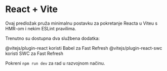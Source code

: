 # React + Vite

Ovaj predložak pruža minimalnu postavku za pokretanje Reacta u Viteu s HMR-om i nekim ESLint pravilima.

Trenutno su dostupna dva službena dodatka:

@vitejs/plugin-react koristi Babel za Fast Refresh
@vitejs/plugin-react-swc koristi SWC za Fast Refresh

Pokreni `npm run dev` za rad u razvojnom načinu.
